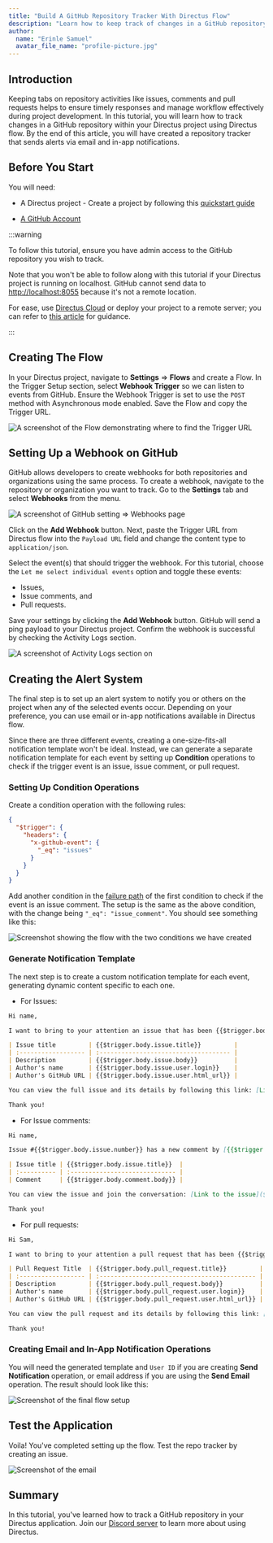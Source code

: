 ```yaml
---
title: "Build A GitHub Repository Tracker With Directus Flow"
description: "Learn how to keep track of changes in a GitHub repository in your Directus project."
author:
  name: "Erinle Samuel"
  avatar_file_name: "profile-picture.jpg"
---
```


## Introduction

Keeping tabs on repository activities like issues, comments and pull requests helps to ensure timely responses and manage workflow effectively during project development.
In this tutorial, you will learn how to track changes in a GitHub repository within your Directus project using Directus flow. By the end of this article, you will have created a repository tracker that sends alerts via email and in-app notifications.

## Before You Start

You will need:

- A Directus project - Create a project by following this [quickstart guide](https://docs.directus.io/getting-started/quickstart.html)

- [A GitHub Account](https://github.com/signup)

:::warning

To follow this tutorial, ensure you have admin access to the GitHub repository you wish to track.

Note that you won't be able to follow along with this tutorial if your Directus project is running on localhost. GitHub cannot send data to [http://localhost:8055](http://localhost:8055) because it's not a remote location.

For ease, use [Directus Cloud](https://directus.cloud/) or deploy your project to a remote server; you can refer to [this article](https://docs.directus.io/blog/deploying-directus-to-aws-ec2-with-docker.html) for guidance.

:::

## Creating The Flow

In your Directus project, navigate to **Settings** => **Flows** and create a Flow. In the Trigger Setup section, select **Webhook Trigger** so we can listen to events from GitHub. Ensure the Webhook Trigger is set to use the `POST` method with Asynchronous mode enabled. Save the Flow and copy the Trigger URL.

![A screenshot of the Flow demonstrating where to find the Trigger URL](flow_setup.png)

## Setting Up a Webhook on GitHub

GitHub allows developers to create webhooks for both repositories and organizations using the same process. To create a webhook, navigate to the repository or organization you want to track. Go to the **Settings** tab and select **Webhooks** from the menu.

![A screenshot of GitHub setting => Webhooks page](github_webhook_page.png)

Click on the **Add Webhook** button. Next, paste the Trigger URL from Directus flow into the `Payload URL` field and change the content type to `application/json`.

Select the event(s) that should trigger the webhook. For this tutorial, choose the `Let me select individual events` option and toggle these events:

- Issues,
- Issue comments, and
- Pull requests.

Save your settings by clicking the **Add Webhook** button. GitHub will send a ping payload to your Directus project. Confirm the webhook is successful by checking the Activity Logs section.

![A screenshot of Activity Logs section on](github_ping.png)

## Creating the Alert System

The final step is to set up an alert system to notify you or others on the project when any of the selected events occur. Depending on your preference, you can use email or in-app notifications available in Directus flow.

Since there are three different events, creating a one-size-fits-all notification template won't be ideal. Instead, we can generate a separate notification template for each event by setting up **Condition** operations to check if the trigger event is an issue, issue comment, or pull request.

### Setting Up Condition Operations

Create a condition operation with the following rules:

```json
{
  "$trigger": {
    "headers": {
      "x-github-event": {
        "_eq": "issues"
      }
    }
  }
}
```

Add another condition in the [failure path](https://docs.directus.io/app/flows.html) of the first condition to check if the event is an issue comment. The setup is the same as the above condition, with the change being `"_eq": "issue_comment"`. You should see something like this:

![Screenshot showing the flow with the two conditions we have created](conditionals_in_flow.png)

### Generate Notification Template

The next step is to create a custom notification template for each event, generating dynamic content specific to each one.

- For Issues:

```md
Hi name,

I want to bring to your attention an issue that has been {{$trigger.body.action}} on the GitHub repository.

| Issue title         | {{$trigger.body.issue.title}}         |
| :------------------ | :------------------------------------ |
| Description         | {{$trigger.body.issue.body}}          |
| Author's name       | {{$trigger.body.issue.user.login}}    |
| Author's GitHub URL | {{$trigger.body.issue.user.html_url}} |

You can view the full issue and its details by following this link: [Link to the issue]($trigger.body.issue.html_url).

Thank you!
```

- For Issue comments:

```md
Hi name,

Issue #{{$trigger.body.issue.number}} has a new comment by [{{$trigger.body.comment.user.login}}]({{$trigger.body.comment.user.html_url}})

| Issue title | {{$trigger.body.issue.title}}  |
| :---------- | :----------------------------- |
| Comment     | {{$trigger.body.comment.body}} |

You can view the issue and join the conversation: [Link to the issue]($trigger.body.issue.html_url).

Thank you!
```

- For pull requests:

```md
Hi Sam,

I want to bring to your attention a pull request that has been {{$trigger.body.action}} on the GitHub repository.

| Pull Request Title  | {{$trigger.body.pull_request.title}}         |
| :------------------ | :------------------------------------------- |
| Description         | {{$trigger.body.pull_request.body}}          |
| Author's name       | {{$trigger.body.pull_request.user.login}}    |
| Author's GitHub URL | {{$trigger.body.pull_request.user.html_url}} |

You can view the pull request and its details by following this link: [Link to pull request]($trigger.body.pull_request.html_url).

Thank you!
```

### Creating Email and In-App Notification Operations

You will need the generated template and `User ID` if you are creating **Send Notification** operation, or email address if you are using the **Send Email** operation. The result should look like this:

![Screenshot of the final flow setup](final_flow.png)

## Test the Application

Voila! You've completed setting up the flow. Test the repo tracker by creating an issue.

![Screenshot of the email](test_result.png)

## Summary

In this tutorial, you've learned how to track a GitHub repository in your Directus application. Join our [Discord server](https://directus.chat/) to learn more about using Directus.
